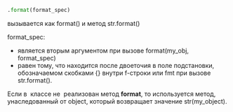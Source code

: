 ```python
.format(format_spec)
```
вызывается как format() и метод str.format()

format_spec:
- является вторым аргументом при вызове format(my_obj, format_spec)
- равен тому, что находится после двоеточия в поле подстановки, обозначаемом скобками {} внутри f-строки или fmt при вызове str.format().

Если в  классе не  реализован метод __format__, то используется метод, унаследованный от object, который возвращает значение str(my_object).